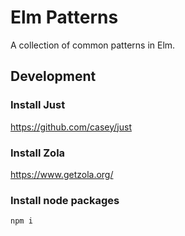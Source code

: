 # Elm Patterns

A collection of common patterns in Elm.

## Development

### Install Just

<https://github.com/casey/just>

### Install Zola

<https://www.getzola.org/>

### Install node packages

`npm i`



